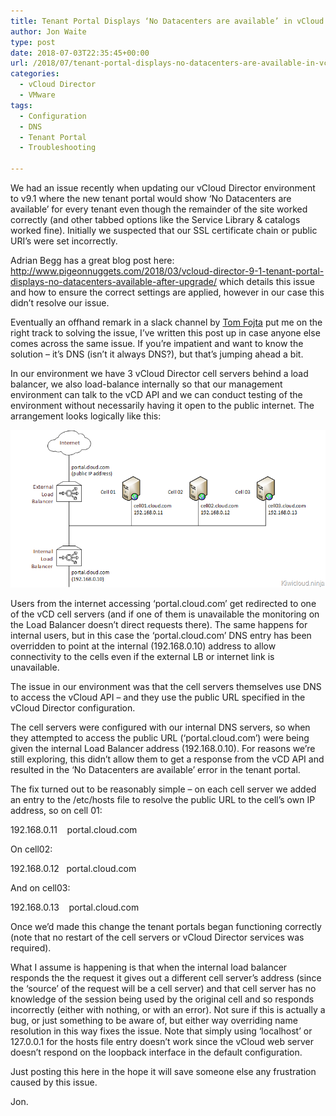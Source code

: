 ```yaml
---
title: Tenant Portal Displays ‘No Datacenters are available’ in vCloud Director 9.1
author: Jon Waite
type: post
date: 2018-07-03T22:35:45+00:00
url: /2018/07/tenant-portal-displays-no-datacenters-are-available-in-vcloud-director-9-1/
categories:
  - vCloud Director
  - VMware
tags:
  - Configuration
  - DNS
  - Tenant Portal
  - Troubleshooting

---
```

We had an issue recently when updating our vCloud Director environment to v9.1 where the new tenant portal would show ‘No Datacenters are available’ for every tenant even though the remainder of the site worked correctly (and other tabbed options like the Service Library & catalogs worked fine). Initially we suspected that our SSL certificate chain or public URI’s were set incorrectly.

Adrian Begg has a great blog post here: <a title="http://www.pigeonnuggets.com/2018/03/vcloud-director-9-1-tenant-portal-displays-no-datacenters-available-after-upgrade/" href="http://www.pigeonnuggets.com/2018/03/vcloud-director-9-1-tenant-portal-displays-no-datacenters-available-after-upgrade/" target="_blank" rel="noopener" class="broken_link">http://www.pigeonnuggets.com/2018/03/vcloud-director-9-1-tenant-portal-displays-no-datacenters-available-after-upgrade/</a> which details this issue and how to ensure the correct settings are applied, however in our case this didn’t resolve our issue.

Eventually an offhand remark in a slack channel by <a href="https://fojta.wordpress.com/" target="_blank" rel="noopener">Tom Fojta</a> put me on the right track to solving the issue, I’ve written this post up in case anyone else comes across the same issue. If you’re impatient and want to know the solution – it’s DNS (isn’t it always DNS?), but that’s jumping ahead a bit.

In our environment we have 3 vCloud Director cell servers behind a load balancer, we also load-balance internally so that our management environment can talk to the vCD API and we can conduct testing of the environment without necessarily having it open to the public internet. The arrangement looks logically like this:

![](vcd-load-balancing_thumb.png)

Users from the internet accessing ‘portal.cloud.com’ get redirected to one of the vCD cell servers (and if one of them is unavailable the monitoring on the Load Balancer doesn’t direct requests there). The same happens for internal users, but in this case the ‘portal.cloud.com’ DNS entry has been overridden to point at the internal (192.168.0.10) address to allow connectivity to the cells even if the external LB or internet link is unavailable.

The issue in our environment was that the cell servers themselves use DNS to access the vCloud API – and they use the public URL specified in the vCloud Director configuration.

The cell servers were configured with our internal DNS servers, so when they attempted to access the public URL (‘portal.cloud.com’) were being given the internal Load Balancer address (192.168.0.10). For reasons we’re still exploring, this didn’t allow them to get a response from the vCD API and resulted in the ‘No Datacenters are available’ error in the tenant portal.

The fix turned out to be reasonably simple – on each cell server we added an entry to the /etc/hosts file to resolve the public URL to the cell’s own IP address, so on cell 01:

192.168.0.11    portal.cloud.com

On cell02:

192.168.0.12   portal.cloud.com

And on cell03:

192.168.0.13    portal.cloud.com

Once we’d made this change the tenant portals began functioning correctly (note that no restart of the cell servers or vCloud Director services was required).

What I assume is happening is that when the internal load balancer responds the the request it gives out a different cell server’s address (since the ‘source’ of the request will be a cell server) and that cell server has no knowledge of the session being used by the original cell and so responds incorrectly (either with nothing, or with an error). Not sure if this is actually a bug, or just something to be aware of, but either way overriding name resolution in this way fixes the issue. Note that simply using ‘localhost’ or 127.0.0.1 for the hosts file entry doesn’t work since the vCloud web server doesn’t respond on the loopback interface in the default configuration.

Just posting this here in the hope it will save someone else any frustration caused by this issue.

Jon.
